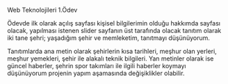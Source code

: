 Web Teknolojileri 1.Ödev
	
  Ödevde ilk olarak açılış sayfası kişisel bilgilerimin olduğu hakkımda sayfası olacak, yapılması istenen slider sayfanın üst tarafında olacak tanıtım olarak iki tane şehri; yaşadığım şehir ve memleketim, tanıtmayı düşünüyorum.
	
  Tanıtımlarda ana metin olarak şehirlerin kısa tarihleri, meşhur olan yerleri, meşhur yemekleri, şehir ile alakalı teknik bilgileri. Yan metinler olarak ise güncel haberler, şehrin spor takımları ile ilgili haberler koymayı düşünüyorum projenin yapım aşamasında değişiklikler olabilir.
